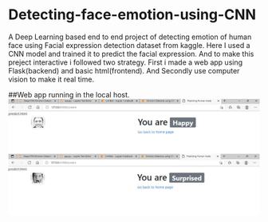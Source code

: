# Detecting-face-emotion-using-CNN
A Deep Learning based end to end project of detecting emotion of human face using Facial expression detection dataset from kaggle. Here I used a CNN model and trained it to predict the facial expression. And to make this preject interactive i followed two strategy. First i made a web app using Flask(backend) and basic html(frontend). And Secondly use computer vision to make it real time.

##Web app running in the local host.
![Web app](https://github.com/Sudhakordas/Detecting-face-emotion-using-CNN/blob/master/Image/Web-1.JPG)
![Web app](https://github.com/Sudhakordas/Detecting-face-emotion-using-CNN/blob/master/Image/Web-2.JPG)
